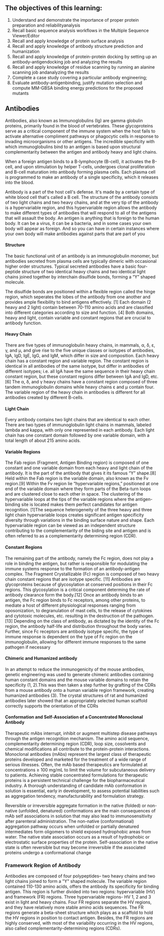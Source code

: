 ## The objectives of this learning:
1. Understand and demonstrate the importance of proper protein preparation and reliabilityanalysis
2. Recall basic sequence analysis workflows in the Multiple Sequence Viewer/Editor
3. Recall and apply knowledge of protein surface analysis
4. Recall and apply knowledge of antibody structure prediction and humanization
5. Recall and apply knowledge of protein-protein docking by setting up an antibody-antigendocking job and analyzing the results
6. Recall and apply knowledge of residue scanning by running an alanine scanning job andanalyzing the results
7. Complete a case study covering a particular antibody engineering; 
8. Evaluate antibody-antigenbinding, justify mutation selection and compute MM-GBSA binding energy predictions for the proposed mutants


## Antibodies
Antibodies, also known as Immunoglobulins (Ig) are gamma globulin proteins, primarily found in the blood of vertebrates. These glycoproteins serve as a critical component of the immune system when the host fails to activate alternative compliment pathways or phagocytic cells in response to invading microorganisms or other antigens. The incredible specificity with which immunoglobulins bind to an antigen is based upon structural complementarity between the antigen and antibody heavy and light chains.

When a foreign antigen binds to a B-lymphocyte (B-cell), it activates the B-cell, and upon stimulation by helper T-cells, undergoes clonal proliferation and B-cell maturation into antibody forming plasma cells. Each plasma cell is programmed to make an antibody of a single specificity, which it releases into the blood.

Antibody is a part of the host cell's defense. It's made by a certain type of white blood cell that's called a B cell. The structure of the antibody consists of two light chains and two heavy chains, and at the very tip of the antibody is a hypervariable region, and this hypervariable region allows the antibody to make different types of antibodies that will respond to all of the antigens that will assault the body. An antigen is anything that is foreign to the human body. It can be a virus, it can be a bacteria, and in some cases your own body will appear as foreign. And so you can have in certain instances where your own body will make antibodies against parts that are part of you

#### Structure
The basic functional unit of an antibody is an immunoglobulin monomer, but antibodies secreted from plasma cells are typically dimeric with occasional higher order structures. Typical secreted antibodies have a basic four-peptide structure of two identical heavy chains and two identical light chains joined together by interchain disulfide bonds, forming a “Y” shaped molecule.

The disulfide bonds are positioned within a flexible region called the hinge region, which seperates the lobes of the antibody from one another and provides ample flexibility to bind antigens effectively. [1] Each domain (2 heavy and 2 light) contain between 70-110 amino acids and are classified into different categories according to size and function. [4] Both domains, heavy and light, contain variable and constant regions that are crucial to antibody function.

#### Heavy Chain
There are five types of immunoglobulin heavy chains, in mammals, α, δ, ε, γ, and μ, and give rise to the five unique classes or isotypes of antibodies, IgA, IgD, IgE, IgG, and IgM, which differ in size and composition. Each heavy chain has a constant region and variable region. The constant region is identical in all antibodies of the same isotype, but differ in antibodies of different isotypes; i.e. all IgA have the same sequence in their heavy chain constant region, but these constant regions differ between IgA and IgD, etc. [6] The α, δ, and γ heavy chains have a constant region composed of three tandem immunoglobulin domains while heavy chains ε and μ contain four. The variable region of the heavy chain in antibodies is different for all antibodies created by different B-cells.

#### Light Chain
Every antibody contains two light chains that are identical to each other. There are two types of immunoglobulin light chains in mammals, labeled lambda and kappa, with only one represented in each antibody. Each light chain has one constant domain followed by one variable domain, with a total length of about 215 amino acids.

#### Variable Regions
The Fab region (Fragment, Antigen Binding region) is composed of one constant and one variable domain from each heavy and light chain of the antibody. It is the part of the antibody that gives it its famous “Y” shape.[8] Held within the Fab region is the variable domain, also known as the Fv region.[9] Within the Fv region lie “hypervariable regions,” positioned at one end of the variable domain where they form parts of the Beta-turn loops and are clustered close to each other in space. The clustering of the hypervariable loops at the tips of the variable regions where the antigen-binding site is located makes them perfect candidates for antigen recognition. [1]The sequence heterogeneity of the three heavy and three light chain hypervariable loops creates significant antigen specificity diversity through variations in the binding surface nature and shape. Each hypervariable region can be viewed as an independent structure contributing to the complementarity of the biding site and antigen and is often referred to as a complementarity determining region (CDR).

#### Constant Regions
The remaining part of the antibody, namely the Fc region, does not play a role in binding the antigen, but rather is responsible for modulating the immune systems response to the formation of an antibody-antigen complex. The Fragment Crystallizable (Fc) region is composed of two heavy chain constant regions that are isotype specific. [11] Antibodies are glycoproteins because of glycosylation at conserved positions in their Fc regions. This glycosylation is a critical component determing the rate of antibody clearance form the body.[12] Once an antibody binds to an antigen, the Fc region binds to Fc receptors, among other proteins, to mediate a host of different physiological responses ranging from oposonization, to degranulation of mast cells, to the release of cytokines and cytotoxic molecules, etc. resulting in the destruction of the pathogen. [13] Depending on the class of antibody, as dictated by the identity of the Fc region, the antibody half-life and distribution throughout the body varies. Further, since Fc receptors are antibody isotype specific, the type of immune response is dependent on the type of Fc region on the immunoglobulin, allowing for different immune responses to the same pathogen if necessary

#### Chimeric and Humanized antibody
In an attempt to reduce the immunogenicity of the mouse antibodies, genetic engineering was used to generate chimeric antibodies containing human constant domains and the mouse variable domains to retain the specificity (1, 2).This was then taken a step further by grafting of the CDRs from a mouse antibody onto a human variable region framework, creating humanized antibodies (3). The crystal structures of rat and humanized antibodies later showed that an appropriately selected human scaffold correctly supports the orientation of the CDRs 

#### Conformation and Self-Association of a Concentrated Monoclonal Antibody
Therapeutic mAbs interrupt, inhibit or augment multistep disease pathways through the antigen recognition mechanism. The amino acid sequence, complementarity determining region (CDR), loop size,
cosolvents and chemical modifications all contribute to the protein-protein interactions. Monoclonal antibodies (mAbs) represent the largest class of therapeutic proteins developed and marketed for the treatment of a wide range of serious illnesses. Often, the mAb based therapeutics are formulated at concentrations ≥ 100 mg/mL to limit the volume for subcutaneous delivery to patients. Achieving stable concentrated formulations for therapeutic proteins is a persistent technical challenge for the biopharmaceutical industry. A thorough understanding of candidate mAb conformation in solution is essential, early in development, to assess potential liabilities such as aggregation tendency, manufacturability and formulation strategy.

Reversible or irreversible aggregate formation in the native (folded) or non-native (unfolded, denatured) conformations are the main consequences of mAb self associations in solution that may also lead to immunosensitivity after parenteral administration. The non-native (conformational) aggregation pathway occurs when unfolded or partially denatured intermediates form oligomers to shield exposed hydrophobic areas from water. The native state association occurs as a result of hydrophobic or electrostatic surface properties of the protein. Self-association in the native state is often reversible but may become irreversible if the associated proteins undergo a conformational change

### Framework Region of Antibody

Antibodies are composed of four polypeptides– two heavy chains and two light chains joined to form a "Y" shaped molecule. The variable region contained 110-130 amino acids, offers the antibody its specificity for binding antigen. This region is further divided into two regions: hypervariable (HV) and framework (FR) regions. Three hypervariable regions- HV 1, 2 and 3 exist in light and heavy chains. Four FR regions separate the HV regions, and they have relatively more stable amino acids sequences. The FR regions generate a beta-sheet structure which plays as a scaffold to hold the HV regions in position to contact antigen. Besides, the FR regions are highly conserved, with most of the variability occurring in the HV regions, also called complementarity-determining regions (CDRs).


